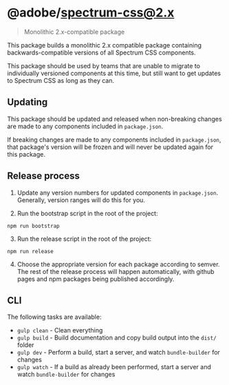 # @adobe/spectrum-css@2.x
> Monolithic 2.x-compatible package

This package builds a monolithic 2.x compatible package containing backwards-compatible versions of all Spectrum CSS components.

This package should be used by teams that are unable to migrate to individually versioned components at this time, but still want to get updates to Spectrum CSS as long as they can.

## Updating

This package should be updated and released when non-breaking changes are made to any components included in `package.json`.

If breaking changes are made to any components included in `package.json`, that package's version will be frozen and will never be updated again for this package.

## Release process

1. Update any version numbers for updated components in `package.json`. Generally, version ranges will do this for you.

2. Run the bootstrap script in the root of the project:

```
npm run bootstrap
```

3. Run the release script in the root of the project:

```
npm run release
```

4. Choose the appropriate version for each package according to semver. The rest of the release process will happen automatically, with github pages and npm packages being published accordingly.

## CLI

The following tasks are available:

* `gulp clean` - Clean everything
* `gulp build` - Build documentation and copy build output into the `dist/` folder
* `gulp dev` - Perform a build, start a server, and watch `bundle-builder` for changes
* `gulp watch` - If a build as already been performed, start a server and watch `bundle-builder` for changes
